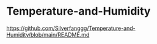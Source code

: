 # Temperature-and-Humidity
https://github.com/Silverfanggg/Temperature-and-Humidity/blob/main/README.md

